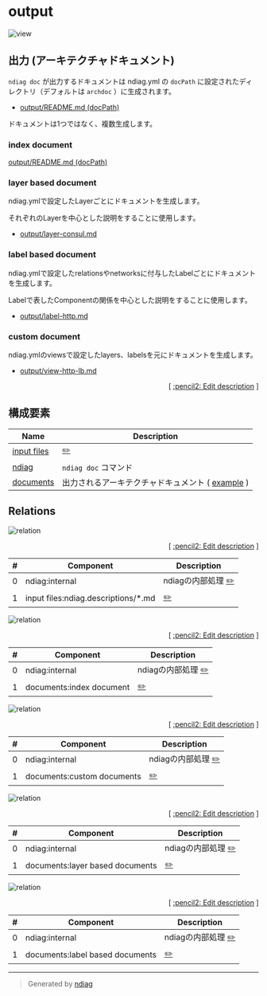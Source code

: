 # output

![view](view-output.svg)

## 出力 (アーキテクチャドキュメント)

`ndiag doc` が出力するドキュメントは ndiag.yml の `docPath` に設定されたディレクトリ（デフォルトは `archdoc` ）に生成されます。

- [output/README.md (docPath)](/example/3-tier/output/README.md)

ドキュメントは1つではなく、複数生成します。

### index document

[output/README.md (docPath)](/example/3-tier/output/README.md)

### layer based document

ndiag.ymlで設定したLayerごとにドキュメントを生成します。

それぞれのLayerを中心とした説明をすることに使用します。

- [output/layer-consul.md](/example/3-tier/output/layer-consul.md)

### label based document

ndiag.ymlで設定したrelationsやnetworksに付与したLabelごとにドキュメントを生成します。

Labelで表したComponentの関係を中心とした説明をすることに使用します。

- [output/label-http.md](/example/3-tier/output/label-http.md)

### custom document

ndiag.ymlのviewsで設定したlayers、labelsを元にドキュメントを生成します。

- [output/view-http-lb.md](/example/3-tier/output/view-http-lb.md)


<p align="right">
  [ <a href="../ndiag.descriptions.ja/_view-output.md">:pencil2: Edit description</a> ]
<p>

## 構成要素

| Name | Description |
| --- | --- |
| [input files](node-input_files.md) | <a href="../ndiag.descriptions.ja/_node-input_files.md">:pencil2:</a> |
| [ndiag](node-ndiag.md) | `ndiag doc` コマンド |
| [documents](node-documents.md) | 出力されるアーキテクチャドキュメント ( [example](/example/output/README.md) ) |

## Relations

![relation](relation-ndiag_internal-5df3e05.svg)


<p align="right">
  [ <a href="../ndiag.descriptions.ja/_relation-ndiag_internal-5df3e05.md">:pencil2: Edit description</a> ]
<p>

| # | Component | Description |
| --- | --- | --- |
| 0 | ndiag:internal | ndiagの内部処理 <a href="../ndiag.descriptions.ja/_component-ndiag_internal.md">:pencil2:</a> |
| 1 | input files:ndiag.descriptions/*.md |  <a href="../ndiag.descriptions.ja/_component-input_files_ndiag.descriptions__.md.md">:pencil2:</a> |


![relation](relation-ndiag_internal-ee6a0d2.svg)


<p align="right">
  [ <a href="../ndiag.descriptions.ja/_relation-ndiag_internal-ee6a0d2.md">:pencil2: Edit description</a> ]
<p>

| # | Component | Description |
| --- | --- | --- |
| 0 | ndiag:internal | ndiagの内部処理 <a href="../ndiag.descriptions.ja/_component-ndiag_internal.md">:pencil2:</a> |
| 1 | documents:index document |  <a href="../ndiag.descriptions.ja/_component-documents_index_document.md">:pencil2:</a> |


![relation](relation-ndiag_internal-8143d95.svg)


<p align="right">
  [ <a href="../ndiag.descriptions.ja/_relation-ndiag_internal-8143d95.md">:pencil2: Edit description</a> ]
<p>

| # | Component | Description |
| --- | --- | --- |
| 0 | ndiag:internal | ndiagの内部処理 <a href="../ndiag.descriptions.ja/_component-ndiag_internal.md">:pencil2:</a> |
| 1 | documents:custom documents |  <a href="../ndiag.descriptions.ja/_component-documents_custom_documents.md">:pencil2:</a> |


![relation](relation-ndiag_internal-eece4dd.svg)


<p align="right">
  [ <a href="../ndiag.descriptions.ja/_relation-ndiag_internal-eece4dd.md">:pencil2: Edit description</a> ]
<p>

| # | Component | Description |
| --- | --- | --- |
| 0 | ndiag:internal | ndiagの内部処理 <a href="../ndiag.descriptions.ja/_component-ndiag_internal.md">:pencil2:</a> |
| 1 | documents:layer based documents |  <a href="../ndiag.descriptions.ja/_component-documents_layer_based_documents.md">:pencil2:</a> |


![relation](relation-ndiag_internal-9d28271.svg)


<p align="right">
  [ <a href="../ndiag.descriptions.ja/_relation-ndiag_internal-9d28271.md">:pencil2: Edit description</a> ]
<p>

| # | Component | Description |
| --- | --- | --- |
| 0 | ndiag:internal | ndiagの内部処理 <a href="../ndiag.descriptions.ja/_component-ndiag_internal.md">:pencil2:</a> |
| 1 | documents:label based documents |  <a href="../ndiag.descriptions.ja/_component-documents_label_based_documents.md">:pencil2:</a> |

---

> Generated by [ndiag](https://github.com/k1LoW/ndiag)
